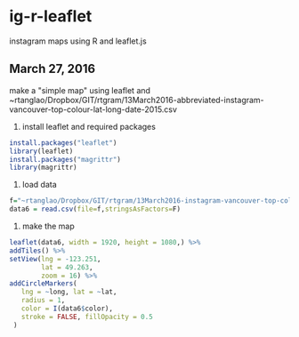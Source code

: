 # ig-r-leaflet
instagram maps using R and leaflet.js

## March 27, 2016

make a "simple map" using leaflet and
~rtanglao/Dropbox/GIT/rtgram/13March2016-abbreviated-instagram-vancouver-top-colour-lat-long-date-2015.csv

1. install leaflet and required packages
 
 ```R
 install.packages("leaflet")
 library(leaflet)
 install.packages("magrittr")
 library(magrittr)
 ```
 
1. load data

 ```R
 f="~rtanglao/Dropbox/GIT/rtgram/13March2016-instagram-vancouver-top-colour-lat-long-date-2015.csv"
 data6 = read.csv(file=f,stringsAsFactors=F)
```

1. make the map

 ```R
 leaflet(data6, width = 1920, height = 1080,) %>%  
 addTiles() %>%
 setView(lng = -123.251,
         lat = 49.263,
         zoom = 16) %>%
 addCircleMarkers(
    lng = ~long, lat = ~lat,
    radius = 1,
    color = I(data6$color),
    stroke = FALSE, fillOpacity = 0.5
  )
 ```